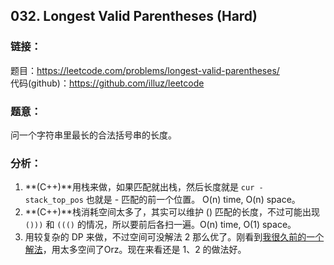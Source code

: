 ## 032. Longest Valid Parentheses (Hard)

### **链接**：
题目：https://leetcode.com/problems/longest-valid-parentheses/  
代码(github)：https://github.com/illuz/leetcode

### **题意**：
问一个字符串里最长的合法括号串的长度。

### **分析**：

1. **(C++)**用栈来做，如果匹配就出栈，然后长度就是 `cur - stack_top_pos` 也就是 - 匹配的前一个位置。 O(n) time, O(n) space。
2. **(C++)**栈消耗空间太多了，其实可以维护 () 匹配的长度，不过可能出现 `()))` 和 `((()` 的情况，所以要前后各扫一遍。O(n) time, O(1) space。
3. 用较复杂的 DP 来做，不过空间可没解法 2 那么优了。刚看到[我很久前的一个解法](http://blog.csdn.net/hcbbt/article/details/15494035)，用太多空间了Orz。现在来看还是 1、2 的做法好。
